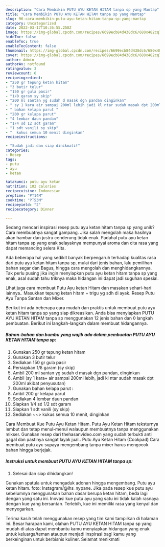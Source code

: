```yaml
---
description: "Cara Membikin PUTU AYU KETAN HITAM tanpa sp yang Mantap"
title: "Cara Membikin PUTU AYU KETAN HITAM tanpa sp yang Mantap"
slug: 96-cara-membikin-putu-ayu-ketan-hitam-tanpa-sp-yang-mantap
category: Uncategorized
date: 2022-03-17T10:36:55.258Z
image: https://img-global.cpcdn.com/recipes/6699ecb84d438dc6/680x482cq70/putu-ayu-ketan-hitam-tanpa-sp-foto-resep-utama.jpg
hideToc: false
enableToc: true
enableTocContent: false
thumbnail: https://img-global.cpcdn.com/recipes/6699ecb84d438dc6/680x482cq70/putu-ayu-ketan-hitam-tanpa-sp-foto-resep-utama.jpg
cover: https://img-global.cpcdn.com/recipes/6699ecb84d438dc6/680x482cq70/putu-ayu-ketan-hitam-tanpa-sp-foto-resep-utama.jpg
author: Admin
authorAv: notfound
ratingvalue: 3
reviewcount: 6
recipeingredient:
- "250 gr tepung ketan hitam"
- "3 butir telur"
- "150 gr gula pasir"
- "1/8 garam sy skip"
- "200 ml santan yg sudah d masak dgn pandan dinginkan"
- " sy 1 kara air sampai 200ml lebih jadi kl ntar sudah masak dpt 200ml akibat penyusutan"
- " bahan kelapa parut "
- "200 gr kelapa parut"
- "4 lembar daun pandan"
- "1/4 sd 12 sdt garam"
- "1 sdt vanili sy skip"
- "  kukus semua 10 menit dinginkan"
recipeinstructions:

- "Sudah jadi dan siap dinikmati!"
categories:
- Resep
tags:
- putu
- ayu
- ketan

katakunci: putu ayu ketan 
nutrition: 102 calories
recipecuisine: Indonesian
preptime: "PT14M"
cooktime: "PT53M"
recipeyield: "2"
recipecategory: Dinner

---
```





Sedang mencari inspirasi resep putu ayu ketan hitam tanpa sp yang unik? Cara membuatnya sangat gampang. Jika salah mengolah maka hasilnya akan hambar dan justru cenderung tidak enak. Padahal putu ayu ketan hitam tanpa sp yang enak selayaknya mempunyai aroma dan cita rasa yang dapat memancing selera Kita.





Ada beberapa hal yang sedikit banyak berpengaruh terhadap kualitas rasa dari putu ayu ketan hitam tanpa sp, mulai dari jenis bahan, lalu pemilihan bahan segar dan Bagus, hingga cara mengolah dan menghidangkannya. Tak perlu pusing jika ingin menyiapkan putu ayu ketan hitam tanpa sp yang enak,      asal sudah tahu triknya maka hidangan ini dapat jadi suguhan spesial.














Lihat juga cara membuat Putu Ayu ketan Hitam dan masakan sehari-hari lainnya.. Masukkan tepung ketan hitam + trigu yg sdh di ayak. Resep Putu Ayu Tanpa Santan dan Mixer.






Berikut ini ada beberapa cara mudah dan praktis untuk membuat putu ayu ketan hitam tanpa sp yang siap dikreasikan. Anda bisa menyiapkan PUTU AYU KETAN HITAM tanpa sp menggunakan 12 jenis bahan dan 0 langkah pembuatan. Berikut ini langkah-langkah dalam membuat hidangannya.

<!--inarticleads1-->

##### Bahan-bahan dan bumbu yang wajib ada dalam pembuatan PUTU AYU KETAN HITAM tanpa sp:

1. Gunakan 250 gr tepung ketan hitam
1. Gunakan 3 butir telur
1. Sediakan 150 gr gula pasir
1. Persiapkan 1/8 garam (sy skip)
1. Ambil 200 ml santan yg sudah d masak dgn pandan, dinginkan
1. Ambil  (sy 1 kara+ air sampai 200ml lebih, jadi kl ntar sudah masak dpt 200ml akibat penyusutan)
1. Gunakan  bahan kelapa parut :
1. Ambil 200 gr kelapa parut
1. Sediakan 4 lembar daun pandan
1. Siapkan 1/4 sd 1/2 sdt garam
1. Siapkan 1 sdt vanili (sy skip)
1. Sediakan  ~~&gt; kukus semua 10 menit, dinginkan


Cara Membuat Kue Putu Ayu Ketan Hitam. Putu Ayu Ketan Hitam teksturnya lembut dan tetap menul-menul walaupun membuatnya tanpa menggunakan mikser. Gunakan resep dari thehasanvideo.com yang sudah terbukti anti gagal dan pastinya sangat layak jual.. Putu Ayu Ketan Hitam (Cookpad) Cara membuat putu ayu supaya mengembang tanpa mixer harus mengocok bahan hingga berjejak. 

<!--inarticleads2-->

##### Instruksi untuk membuat PUTU AYU KETAN HITAM tanpa sp:


1. Selesai dan siap dihidangkan!

Gunakan spatula untuk mengaduk adonan hingga mengembang. Putu ayu ketan hitam. foto: Instagram/@ihs_nypane. Jika pada resep kue putu ayu sebelumnya menggunakan bahan dasar berupa ketan hitam, beda lagi dengan yang satu ini. Inovasi kue putu ayu yang satu ini tidak kalah rasnaya dengan kue yang bersantan. Terlebih, kue ini memiliki rasa yang kenyal dan menyegarkan. 

Terima kasih telah menggunakan resep yang tim kami tampilkan di halaman ini. Besar harapan kami, olahan PUTU AYU KETAN HITAM tanpa sp yang mudah di atas dapat membantu kamu menyiapkan hidangan yang enak untuk keluarga/teman ataupun menjadi inspirasi bagi kamu yang berkeinginan untuk berbisnis kuliner. Selamat menikmati
